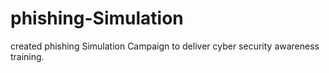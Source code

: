 # phishing-Simulation
 created phishing Simulation Campaign to deliver cyber security awareness training. 
